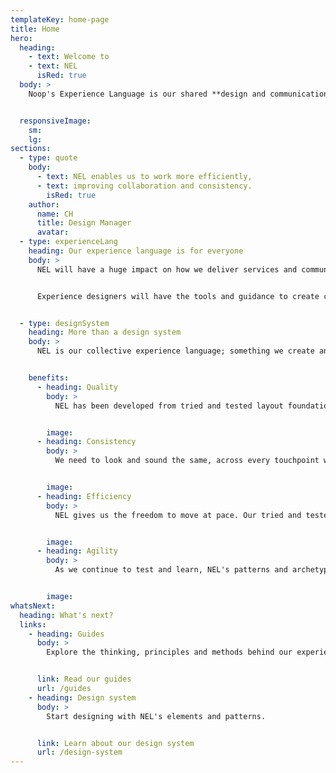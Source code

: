 ```yaml
---
templateKey: home-page
title: Home
hero:
  heading:
    - text: Welcome to
    - text: NEL
      isRed: true
  body: >
    Noop's Experience Language is our shared **design and communication framework**. It informs how we look, talk and interact with our members.


  responsiveImage:
    sm:
    lg:
sections:
  - type: quote
    body:
      - text: NEL enables us to work more efficiently,
      - text: improving collaboration and consistency.
        isRed: true
    author:
      name: CH
      title: Design Manager
      avatar:
  - type: experienceLang
    heading: Our experience language is for everyone
    body: >
      NEL will have a huge impact on how we deliver services and communicate with our members. New propositions can be implemented more quickly and securely, thanks to NEL's established patterns.


      Experience designers will have the tools and guidance to create cohesive journeys with confidence. And marketing will be a consistent omnichannel experience, strengthening our brand presence both on and offline.


  - type: designSystem
    heading: More than a design system
    body: >
      NEL is our collective experience language; something we create and digest collaboratively. It brings our society together, to build a better way of working, and a better experience for our members.


    benefits:
      - heading: Quality
        body: >
          NEL has been developed from tried and tested layout foundations and patterns. Everything is based on real user insight, with a focus on the member need.


        image:
      - heading: Consistency
        body: >
          We need to look and sound the same, across every touchpoint with our members. NEL will make it easy for us to maintain consistency, ensuring we preserve our precious brand legacy.


        image:
      - heading: Efficiency
        body: >
          NEL gives us the freedom to move at pace. Our tried and tested scalable system will improve operational efficiencies, giving other teams the tools to build quickly, and with confidence.


        image:
      - heading: Agility
        body: >
          As we continue to test and learn, NEL's patterns and archetypes will keep evolving. This means we will always be updating, changing and perfecting our system. And when we do, these learnings will be shared on the NEL site.


        image:
whatsNext:
  heading: What's next?
  links:
    - heading: Guides
      body: >
        Explore the thinking, principles and methods behind our experience language.


      link: Read our guides
      url: /guides
    - heading: Design system
      body: >
        Start designing with NEL's elements and patterns.


      link: Learn about our design system
      url: /design-system
---
```

